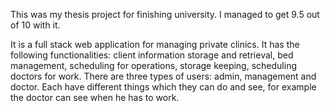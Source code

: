This was my thesis project for finishing university. I managed to get 9.5 out of 10 with it.

It is a full stack web application for managing private clinics.
It has the following functionalities: client information storage and retrieval, bed management, scheduling for operations, storage keeping, scheduling doctors for work.
There are three types of users: admin, management and doctor. Each have different things which they can do and see, for example the doctor can see when he has to work.

